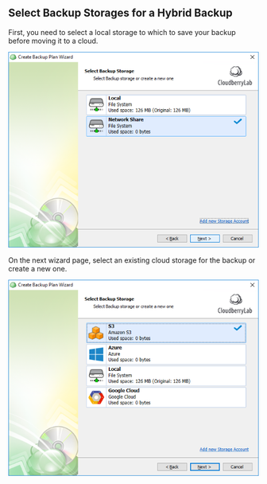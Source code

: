 ## Select Backup Storages for a Hybrid Backup

First, you need to select a local storage to which to save your backup before moving it to a cloud. 

![](/assets/backup-wizard-hybrid-select-local-storage.png)

On the next wizard page, select an existing cloud storage for the backup or create a new one.

![](/assets/backup-wizard-hybrid-select-cloud-storage.png)

